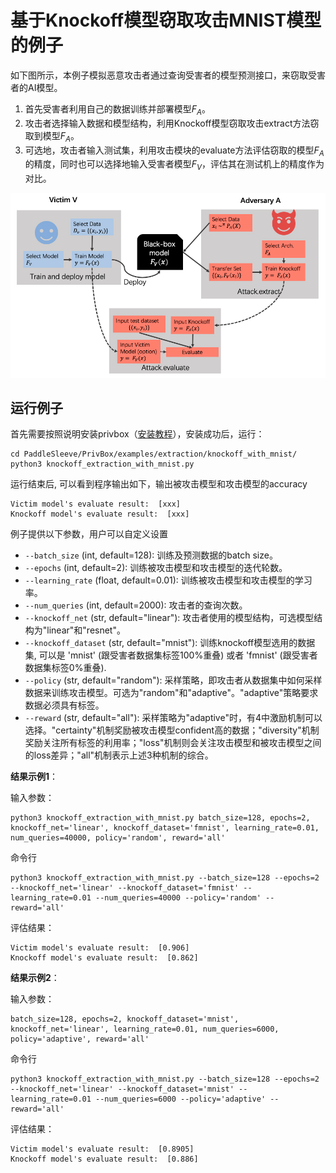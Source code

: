 # 基于Knockoff模型窃取攻击MNIST模型的例子

如下图所示，本例子模拟恶意攻击者通过查询受害者的模型预测接口，来窃取受害者的AI模型。

1. 首先受害者利用自己的数据训练并部署模型$F_A$。
2. 攻击者选择输入数据和模型结构，利用Knockoff模型窃取攻击extract方法窃取到模型$F_A$。
3. 可选地，攻击者输入测试集，利用攻击模块的evaluate方法评估窃取的模型$F_A$的精度，同时也可以选择地输入受害者模型$F_V$，评估其在测试机上的精度作为对比。


<p align="center">
  <img src="../../../docs/images/knockoff_example.png?raw=true" width="700" title="Knockoff Modle extraction Attack Framework"/>
</p>

## 运行例子

首先需要按照说明安装privbox（[安装教程](../../../README_cn.md###安装)），安装成功后，运行：
```shell
cd PaddleSleeve/PrivBox/examples/extraction/knockoff_with_mnist/
python3 knockoff_extraction_with_mnist.py

```

运行结束后, 可以看到程序输出如下，输出被攻击模型和攻击模型的accuracy

```
Victim model's evaluate result:  [xxx]
Knockoff model's evaluate result:  [xxx]
```
例子提供以下参数，用户可以自定义设置

- `--batch_size` (int, default=128): 训练及预测数据的batch size。
- `--epochs` (int, default=2): 训练被攻击模型和攻击模型的迭代轮数。
- `--learning_rate` (float, default=0.01): 训练被攻击模型和攻击模型的学习率。
- `--num_queries` (int, default=2000): 攻击者的查询次数。
- `--knockoff_net` (str, default="linear"): 攻击者使用的模型结构，可选模型结构为"linear"和"resnet"。
- `--knockoff_dataset` (str, default="mnist"): 训练knockoff模型选用的数据集, 可以是 'mnist' (跟受害者数据集标签100%重叠) 或者 'fmnist' (跟受害者数据集标签0%重叠).
- `--policy` (str, default="random"): 采样策略，即攻击者从数据集中如何采样数据来训练攻击模型。可选为"random"和"adaptive"。"adaptive"策略要求数据必须具有标签。
- `--reward` (str, default="all"): 采样策略为"adaptive"时，有4中激励机制可以选择。"certainty"机制奖励被攻击模型confident高的数据；"diversity"机制奖励关注所有标签的利用率；"loss"机制则会关注攻击模型和被攻击模型之间的loss差异；"all"机制表示上述3种机制的综合。

**结果示例1**：

输入参数：
```shell
python3 knockoff_extraction_with_mnist.py batch_size=128, epochs=2, knockoff_net='linear', knockoff_dataset='fmnist', learning_rate=0.01, num_queries=40000, policy='random', reward='all'
```

命令行
```shell
python3 knockoff_extraction_with_mnist.py --batch_size=128 --epochs=2 --knockoff_net='linear' --knockoff_dataset='fmnist' --learning_rate=0.01 --num_queries=40000 --policy='random' --reward='all'
```

评估结果：
```
Victim model's evaluate result:  [0.906]
Knockoff model's evaluate result:  [0.862]
```
**结果示例2**：

输入参数：
```shell
batch_size=128, epochs=2, knockoff_dataset='mnist', knockoff_net='linear', learning_rate=0.01, num_queries=6000, policy='adaptive', reward='all'
```

命令行
```shell
python3 knockoff_extraction_with_mnist.py --batch_size=128 --epochs=2 --knockoff_net='linear' --knockoff_dataset='mnist' --learning_rate=0.01 --num_queries=6000 --policy='adaptive' --reward='all'
```

评估结果：
```
Victim model's evaluate result:  [0.8905]
Knockoff model's evaluate result:  [0.886]
```
